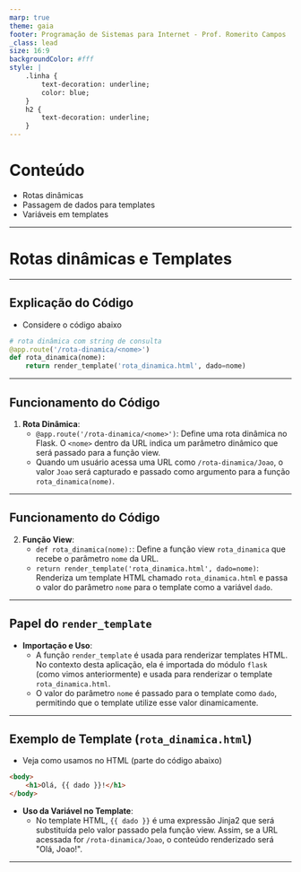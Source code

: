```yaml
---
marp: true
theme: gaia
footer: Programação de Sistemas para Internet - Prof. Romerito Campos
_class: lead
size: 16:9
backgroundColor: #fff
style: |
    .linha {
        text-decoration: underline;
        color: blue;
    } 
    h2 {
        text-decoration: underline;
    }    
---
```


# Conteúdo

- Rotas dinâmicas
- Passagem de dados para templates
- Variáveis em templates

---

<style scoped>
    section {
        display: flex;
        flex-direction: column;
        justify-content: center;
        text-align: center;
    }
</style>


# Rotas dinâmicas e Templates

---

## Explicação do Código

- Considere o código abaixo

```python
# rota dinâmica com string de consulta
@app.route('/rota-dinamica/<nome>')
def rota_dinamica(nome):
    return render_template('rota_dinamica.html', dado=nome)
```

---

## Funcionamento do Código

1. **Rota Dinâmica**:
   - `@app.route('/rota-dinamica/<nome>')`: Define uma rota dinâmica no Flask. O `<nome>` dentro da URL indica um parâmetro dinâmico que será passado para a função view.
   - Quando um usuário acessa uma URL como `/rota-dinamica/Joao`, o valor `Joao` será capturado e passado como argumento para a função `rota_dinamica(nome)`.

---

## Funcionamento do Código

2. **Função View**:
   - `def rota_dinamica(nome):`: Define a função view `rota_dinamica` que recebe o parâmetro `nome` da URL.
   - `return render_template('rota_dinamica.html', dado=nome)`: Renderiza um template HTML chamado `rota_dinamica.html` e passa o valor do parâmetro `nome` para o template como a variável `dado`.

---

## Papel do `render_template`

- **Importação e Uso**:
  - A função `render_template` é usada para renderizar templates HTML. No contexto desta aplicação, ela é importada do módulo `flask` (como vimos anteriormente) e usada para renderizar o template `rota_dinamica.html`.
  - O valor do parâmetro `nome` é passado para o template como `dado`, permitindo que o template utilize esse valor dinamicamente.

---

## Exemplo de Template (`rota_dinamica.html`)

- Veja como usamos no HTML (parte do código abaixo)

```html
<body>
    <h1>Olá, {{ dado }}!</h1>
</body>
```

- **Uso da Variável no Template**:
  - No template HTML, `{{ dado }}` é uma expressão Jinja2 que será substituída pelo valor passado pela função view. Assim, se a URL acessada for `/rota-dinamica/Joao`, o conteúdo renderizado será "Olá, Joao!".

---